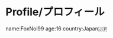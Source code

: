 <!DOCTYPE html>
<html lang="ja">
  <head>
    <meta charset="utf-8">
  </head>
  <body>
    <h1>Profile/プロフィール</h1>
    <p>name:FoxNoi99 age:16 country:Japan🇯🇵</p>
  </body>
</html>
    

